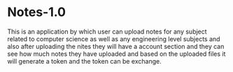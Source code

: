 # Notes-1.0
This is an application by which user can upload notes for any subject related to computer science as well as any engineering level subjects and also after uploading the nites they will have a account section and they can see how much notes they have uploaded and based on the uploaded files it will generate a token and the token can be exchange.

